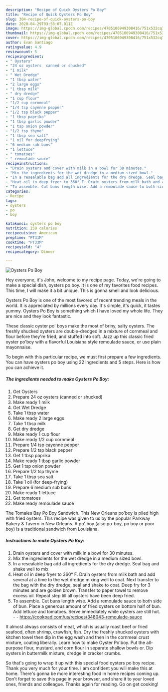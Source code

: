 ```yaml
---
description: "Recipe of Quick Oysters Po Boy"
title: "Recipe of Quick Oysters Po Boy"
slug: 304-recipe-of-quick-oysters-po-boy
date: 2020-04-29T03:58:07.011Z
image: https://img-global.cpcdn.com/recipes/4705106949308416/751x532cq70/oysters-po-boy-recipe-main-photo.jpg
thumbnail: https://img-global.cpcdn.com/recipes/4705106949308416/751x532cq70/oysters-po-boy-recipe-main-photo.jpg
cover: https://img-global.cpcdn.com/recipes/4705106949308416/751x532cq70/oysters-po-boy-recipe-main-photo.jpg
author: Evan Santiago
ratingvalue: 4.9
reviewcount: 5
recipeingredient:
- " Oysters"
- "24 oz oysters  canned or shucked"
- "1 milk"
- " Wet Dredge"
- "1 tbsp water"
- "2 large eggs"
- "1 tbsp milk"
- " dry dredge"
- "1 cup flour"
- "1/2 cup cornmeal"
- "1/4 tsp cayenne pepper"
- "1/2 tsp black pepper"
- "1 tbsp paprika"
- "1 tbsp garlic powder"
- "1 tsp onion powder"
- "1/2 tsp thyme"
- "1 tbsp sea salt"
- "1 oil for deepfrying"
- "6 medium sub buns"
- "1 lettuce"
- " tomatoes"
- " remoulade sauce"
recipeinstructions:
- "Drain oysters and cover with milk in a bowl for 30 minutes."
- "Mix the ingredients for the wet dredge in a medium sized bowl."
- "In a resealable bag add all ingredients for the dry dredge. Seal bag and shake well to mix"
- "Heat oil in deep fryer to 360° F. Drain oysters from milk bath and add several at a time to the wet dredge mixing well to coat. Next transfer to the bag with the dry dredge, seal and shake to coat. Deep fry for 3 minutes and are golden brown. Transfer to paper towel to remove excess oil. Repeat step till all oysters have been deep fried."
- "To assemble. Cut buns length wise. Add a remoulade sauce to both side of bun. Place a generous amount of fried oysters on bottom half of bun. Add lettuce and tomatoes. Serve immediately while oysters are still hot.  https://cookpad.com/us/recipes/348043-remoulade-sauce"
categories:
- Recipe
tags:
- oysters
- po
- boy

katakunci: oysters po boy 
nutrition: 259 calories
recipecuisine: American
preptime: "PT31M"
cooktime: "PT33M"
recipeyield: "4"
recipecategory: Dinner

---
```



![Oysters Po Boy](https://img-global.cpcdn.com/recipes/4705106949308416/751x532cq70/oysters-po-boy-recipe-main-photo.jpg)

Hey everyone, it's John, welcome to my recipe page. Today, we're going to make a special dish, oysters po boy. It is one of my favorites food recipes. This time, I will make it a bit unique. This is gonna smell and look delicious.

Oysters Po Boy is one of the most favored of recent trending meals in the world. It is appreciated by millions every day. It's simple, it's quick, it tastes yummy. Oysters Po Boy is something which I have loved my whole life. They are nice and they look fantastic.

These classic oyster po&#39; boys make the most of briny, salty oysters. The freshly shucked oysters are double-dredged in a mixture of cornmeal and flour before they&#39;re fried, and stuffed into soft. Jazz up this classic fried oyster po&#39;boy with a flavorful Louisiana style remoulade sauce, or use plain mayonnaise.


To begin with this particular recipe, we must first prepare a few ingredients. You can have oysters po boy using 22 ingredients and 5 steps. Here is how you can achieve it.

<!--inarticleads1-->

##### The ingredients needed to make Oysters Po Boy:

1. Get  Oysters
1. Prepare 24 oz oysters  (canned or shucked)
1. Make ready 1 milk
1. Get  Wet Dredge
1. Take 1 tbsp water
1. Make ready 2 large eggs
1. Take 1 tbsp milk
1. Get  dry dredge
1. Make ready 1 cup flour
1. Make ready 1/2 cup cornmeal
1. Prepare 1/4 tsp cayenne pepper
1. Prepare 1/2 tsp black pepper
1. Get 1 tbsp paprika
1. Make ready 1 tbsp garlic powder
1. Get 1 tsp onion powder
1. Prepare 1/2 tsp thyme
1. Take 1 tbsp sea salt
1. Take 1 oil (for deep-frying)
1. Prepare 6 medium sub buns
1. Make ready 1 lettuce
1. Get  tomatoes
1. Make ready  remoulade sauce


The Tomales Bay Po Boy Sandwich. This New Orleans po&#39;boy is piled high with fried oysters. This recipe was given to us by the popular Parkway Bakery &amp; Tavern in New Orleans. A po&#39; boy (also po-boy, po boy or poor boy) is a traditional sandwich from Louisiana. 

<!--inarticleads2-->

##### Instructions to make Oysters Po Boy:

1. Drain oysters and cover with milk in a bowl for 30 minutes.
1. Mix the ingredients for the wet dredge in a medium sized bowl.
1. In a resealable bag add all ingredients for the dry dredge. Seal bag and shake well to mix
1. Heat oil in deep fryer to 360° F. Drain oysters from milk bath and add several at a time to the wet dredge mixing well to coat. Next transfer to the bag with the dry dredge, seal and shake to coat. Deep fry for 3 minutes and are golden brown. Transfer to paper towel to remove excess oil. Repeat step till all oysters have been deep fried.
1. To assemble. Cut buns length wise. Add a remoulade sauce to both side of bun. Place a generous amount of fried oysters on bottom half of bun. Add lettuce and tomatoes. Serve immediately while oysters are still hot. -  - https://cookpad.com/us/recipes/348043-remoulade-sauce


It almost always consists of meat, which is usually roast beef or fried seafood, often shrimp, crawfish, fish. Dry the freshly shucked oysters with kitchen towel then dip in the egg wash and then in the cornmeal crust mixture, coating liberally. Learn how to make Oyster Po&#39;boy. Put the all-purpose flour, mustard, and corn flour in separate shallow bowls or. Dip oysters in buttermilk mixture; dredge in cracker crumbs. 

So that's going to wrap it up with this special food oysters po boy recipe. Thank you very much for your time. I am confident you will make this at home. There's gonna be more interesting food in home recipes coming up. Don't forget to save this page in your browser, and share it to your loved ones, friends and colleague. Thanks again for reading. Go on get cooking!
